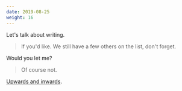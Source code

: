 ```yaml
---
date: 2019-08-25
weight: 16
---
```


Let's talk about writing.

> If you'd like. We still have a few others on the list, don't forget.

Would you let me?

> Of course not.

<a class="pulse" href="/writing">Upwards and inwards</a>.
